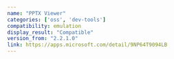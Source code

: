 ```yaml
---
name: "PPTX Viewer"
categories: ['oss', 'dev-tools']
compatibility: emulation
display_result: "Compatible"
version_from: "2.2.1.0"
link: https://apps.microsoft.com/detail/9NP64T9094LB
---
```

